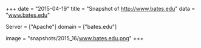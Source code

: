 
+++
date = "2015-04-19"
title = "Snapshot of http://www.bates.edu"
data = "www.bates.edu"

Server = ["Apache"]
domain = ["bates.edu"]

  image = "snapshots/2015_16/www.bates.edu.png"
+++
#
